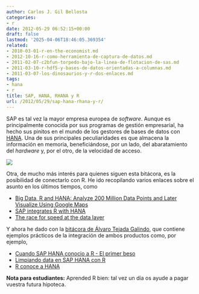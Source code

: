 ```yaml
---
author: Carlos J. Gil Bellosta
categories:
- r
date: 2012-05-29 06:52:15+00:00
draft: false
lastmod: '2025-04-06T18:46:05.369354'
related:
- 2010-03-01-r-en-the-economist.md
- 2012-10-16-r-como-herramienta-de-captura-de-datos.md
- 2011-02-07-c2bfun-torpedo-bajo-la-linea-de-flotacion-de-sas.md
- 2011-03-10-r-hdf5-y-bases-de-datos-orientadas-a-columnas.md
- 2011-03-07-los-dinosaurios-y-r-dos-enlaces.md
tags:
- hana
- r
title: SAP, HANA, RHANA y R
url: /2012/05/29/sap-hana-rhana-y-r/
---
```


SAP es tal vez la mayor empresa europea de _software_. Aunque es principalmente conocida por sus programas de gestión empresarial, ha hecho sus pinitos en el mundo de los gestores de bases de datos con [HANA](http://en.wikipedia.org/wiki/SAP_HANA). Una de sus principales peculiaridades es que almacena la información en memoria, beneficiándose, por un lado, del abaratamiento del _hardware_ y, por el otro, de la velocidad de acceso.


[![](/wp-uploads/2012/05/rhana.png#center)
](/wp-uploads/2012/05/rhana.png#center)


Otra, de mucho más interés para quienes siguen esta bitácora, es la posibilidad de conectarlo con R. He ido recopilando varios enlaces sobre el asunto en los últimos tiempos, como

* [Big Data, R and HANA: Analyze 200 Million Data Points and Later Visualize Using Google Maps](http://allthingsbusinessanalytics.blogspot.com.es/2012/03/big-data-r-and-hana-analyze-200-million.html)
* [SAP integrates R with HANA](http://blog.revolutionanalytics.com/2012/03/sap-integrates-r-with-hana.html)
* [The race for speed at the data layer](http://blog.revolutionanalytics.com/2012/04/the-race-for-speed-at-the-data-layer.html)

Y ahora he dado con la [bitácora de Álvaro Tejada Galindo](http://atejada.blogspot.com.es/), que contiene ejemplos prácticos de la integración de ambos productos como, por ejemplo,

* [Cuando SAP HANA conocio a R - El primer beso](http://atejada.blogspot.com.es/2012/05/cuando-sap-hana-conocio-r-el-primer.html)
* [Limpiando data en SAP HANA con R](http://atejada.blogspot.com.es/2012/04/limpiando-data-en-sap-hana-con-r.html)
* [R conoce a HANA](http://atejada.blogspot.com.es/2012/02/r-conoce-hana.html)

**Nota para estudiantes:** Aprended R bien: tal vez un día os ayude a pagar vuestra futura hipoteca.